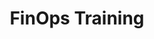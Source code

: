 ---
title: "FinOps Training"
draft: false
# page title background image
bg_image: ""
# meta description
description : "Get FinOps certified with engaging courses taught by Europe’s cloud-native FinOps experts."
---